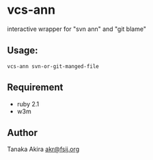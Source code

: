 vcs-ann
=======

interactive wrapper for "svn ann" and "git blame"

## Usage:

    vcs-ann svn-or-git-manged-file

## Requirement

* ruby 2.1
* w3m

## Author

Tanaka Akira
akr@fsij.org
